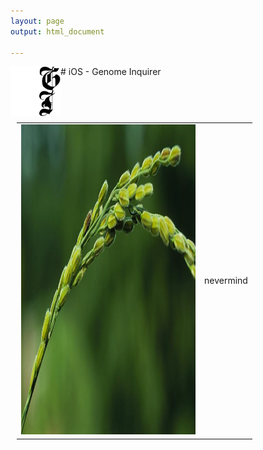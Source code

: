 ```yaml
---
layout: page
output: html_document

---
```


<img align="left" width="80" height="80" src="../assets/logo.webp" alt="Genome Inquirer">
# iOS - Genome Inquirer

<table style="padding:10px" border=0>
  <tr>
    <td> 
         <img src="../assets/climate_thumbnail.jpeg"  alt="1" width = 279px height = 496px ></td>
      
 <td>nevermind</td>
